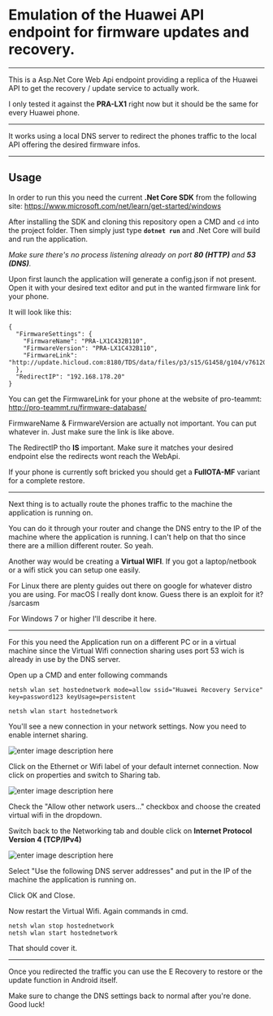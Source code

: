 # Emulation of the Huawei API endpoint for firmware updates and recovery.


----------

This is a Asp.Net Core Web Api endpoint providing a replica of the Huawei API to get the recovery / update service to actually work.

I only tested it against the **PRA-LX1** right now but it should be the same for every Huawei phone.

----------

It works using a local DNS server to redirect the phones traffic to the local API offering the desired firmware infos.

----------

Usage
-----
In order to run this you need the current **.Net Core SDK** from the following site:
https://www.microsoft.com/net/learn/get-started/windows

After installing the SDK and cloning this repository open a CMD and `cd` into the project folder.
Then simply just type **`dotnet run`** and .Net Core will build and run the application.

*Make sure there's no process listening already on port **80 (HTTP)** and **53 (DNS)**.*

Upon first launch the application will generate a config.json if not present. Open it with your desired text editor and put in the wanted firmware link for your phone.

It will look like this:

    {
      "FirmwareSettings": {
        "FirmwareName": "PRA-LX1C432B110",
        "FirmwareVersion": "PRA-LX1C432B110",
        "FirmwareLink": "http://update.hicloud.com:8180/TDS/data/files/p3/s15/G1458/g104/v76120/f1/"
      },
	  "RedirectIP": "192.168.178.20"
    }
    
You can get the FirmwareLink for your phone at the website of pro-teammt:
http://pro-teammt.ru/firmware-database/

FirmwareName & FirmwareVersion are actually not important. You can put whatever in. Just make sure the link is like above.

The RedirectIP tho **IS** important. Make sure it matches your desired endpoint else the redirects wont reach the WebApi.

If your phone is currently soft bricked you should get a **FullOTA-MF** variant for a complete restore.


----------
Next thing is to actually route the phones traffic to the machine the application is running on.

You can do it through your router and change the DNS entry to the IP of the machine where the application is running. I can't help on that tho since there are a million different router. So yeah.

Another way would be creating a **Virtual WIFI**. If you got a laptop/netbook or a wifi stick you can setup one easily.

For Linux there are plenty guides out there on google for whatever distro you are using.
For macOS I really dont know. Guess there is an exploit for it? /sarcasm

For Windows 7 or higher I'll describe it here.


----------

For this you need the Application run on a different PC or in a virtual machine since the Virtual Wifi connection sharing uses port 53 wich is already in use by the DNS server.

Open up a CMD and enter following commands

    netsh wlan set hostednetwork mode=allow ssid="Huawei Recovery Service" key=password123 keyUsage=persistent
    
    netsh wlan start hostednetwork

You'll see a new connection in your network settings. Now you need to enable internet sharing.

![enter image description here](https://i.gyazo.com/4b23cb2f6ab6b3a99e39e78ef7352e73.png)

Click on the Ethernet or Wifi label of your default internet connection.
Now click on properties and switch to Sharing tab.

![enter image description here](https://i.gyazo.com/f073de174a08f0e37cd9e235dbabd0e2.png)

Check the "Allow other network users..." checkbox and choose the created virtual wifi in the dropdown.

Switch back to the Networking tab and double click on **Internet Protocol Version 4 (TCP/IPv4)**

![enter image description here](https://i.gyazo.com/224ced41754280cab95e25608cbcba47.png)

Select "Use the following DNS server addresses" and put in the IP of the machine the application is running on.

Click OK and Close.

Now restart the Virtual Wifi. Again commands in cmd.

    netsh wlan stop hostednetwork
    netsh wlan start hostednetwork

That should cover it.

----------


Once you redirected the traffic you can use the E Recovery to restore or the update function in Android itself.

Make sure to change the DNS settings back to normal after you're done. Good luck!

